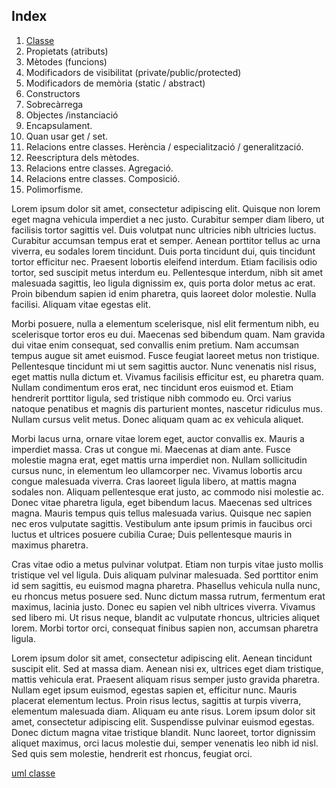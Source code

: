 ## Index
1. [Classe](#umlclasse)
2. Propietats (atributs)
3. Mètodes (funcions)
4. Modificadors de visibilitat (private/public/protected)
5. Modificadors de memòria (static / abstract)
6. Constructors
7. Sobrecàrrega 
8. Objectes /instanciació
9. Encapsulament.
10. Quan usar get / set.
11. Relacions entre classes. Herència / especialització / generalització.
12. Reescriptura dels mètodes.
13. Relacions entre classes. Agregació.
14. Relacions entre classes. Composició.
15. Polimorfisme.


Lorem ipsum dolor sit amet, consectetur adipiscing elit. Quisque non lorem eget magna vehicula imperdiet a nec justo. Curabitur semper diam libero, ut facilisis tortor sagittis vel. Duis volutpat nunc ultricies nibh ultricies luctus. Curabitur accumsan tempus erat et semper. Aenean porttitor tellus ac urna viverra, eu sodales lorem tincidunt. Duis porta tincidunt dui, quis tincidunt tortor efficitur nec. Praesent lobortis eleifend interdum. Etiam facilisis odio tortor, sed suscipit metus interdum eu. Pellentesque interdum, nibh sit amet malesuada sagittis, leo ligula dignissim ex, quis porta dolor metus ac erat. Proin bibendum sapien id enim pharetra, quis laoreet dolor molestie. Nulla facilisi. Aliquam vitae egestas elit.

Morbi posuere, nulla a elementum scelerisque, nisl elit fermentum nibh, eu scelerisque tortor eros eu dui. Maecenas sed bibendum quam. Nam gravida dui vitae enim consequat, sed convallis enim pretium. Nam accumsan tempus augue sit amet euismod. Fusce feugiat laoreet metus non tristique. Pellentesque tincidunt mi ut sem sagittis auctor. Nunc venenatis nisl risus, eget mattis nulla dictum et. Vivamus facilisis efficitur est, eu pharetra quam. Nullam condimentum eros erat, nec tincidunt eros euismod et. Etiam hendrerit porttitor ligula, sed tristique nibh commodo eu. Orci varius natoque penatibus et magnis dis parturient montes, nascetur ridiculus mus. Nullam cursus velit metus. Donec aliquam quam ac ex vehicula aliquet.

Morbi lacus urna, ornare vitae lorem eget, auctor convallis ex. Mauris a imperdiet massa. Cras ut congue mi. Maecenas at diam ante. Fusce molestie magna erat, eget mattis urna imperdiet non. Nullam sollicitudin cursus nunc, in elementum leo ullamcorper nec. Vivamus lobortis arcu congue malesuada viverra. Cras laoreet ligula libero, at mattis magna sodales non. Aliquam pellentesque erat justo, ac commodo nisi molestie ac. Donec vitae pharetra ligula, eget bibendum lacus. Maecenas sed ultrices magna. Mauris tempus quis tellus malesuada varius. Quisque nec sapien nec eros vulputate sagittis. Vestibulum ante ipsum primis in faucibus orci luctus et ultrices posuere cubilia Curae; Duis pellentesque mauris in maximus pharetra.

Cras vitae odio a metus pulvinar volutpat. Etiam non turpis vitae justo mollis tristique vel vel ligula. Duis aliquam pulvinar malesuada. Sed porttitor enim id sem sagittis, eu euismod magna pharetra. Phasellus vehicula nulla nunc, eu rhoncus metus posuere sed. Nunc dictum massa rutrum, fermentum erat maximus, lacinia justo. Donec eu sapien vel nibh ultrices viverra. Vivamus sed libero mi. Ut risus neque, blandit ac vulputate rhoncus, ultricies aliquet lorem. Morbi tortor orci, consequat finibus sapien non, accumsan pharetra ligula.

Lorem ipsum dolor sit amet, consectetur adipiscing elit. Aenean tincidunt suscipit elit. Sed at massa diam. Aenean nisi ex, ultrices eget diam tristique, mattis vehicula erat. Praesent aliquam risus semper justo gravida pharetra. Nullam eget ipsum euismod, egestas sapien et, efficitur nunc. Mauris placerat elementum lectus. Proin risus lectus, sagittis at turpis viverra, elementum malesuada diam. Aliquam eu ante risus. Lorem ipsum dolor sit amet, consectetur adipiscing elit. Suspendisse pulvinar euismod egestas. Donec dictum magna vitae tristique blandit. Nunc laoreet, tortor dignissim aliquet maximus, orci lacus molestie dui, semper venenatis leo nibh id nisl. Sed quis sem molestie, hendrerit est rhoncus, feugiat orci.
















[uml classe](#uml-classe)
